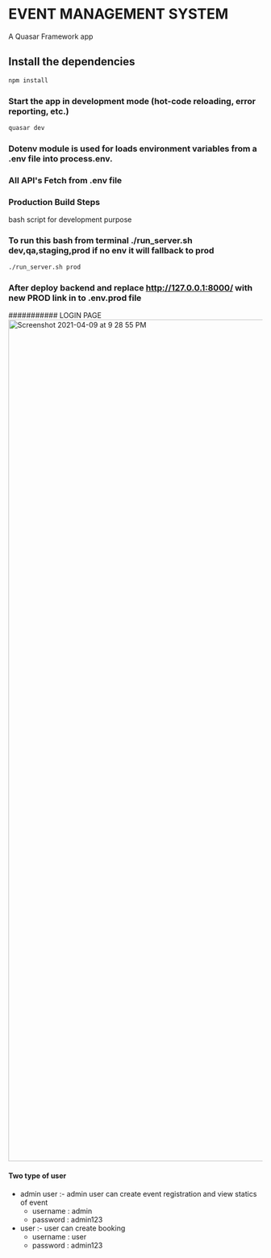 # EVENT MANAGEMENT SYSTEM

A Quasar Framework app

## Install the dependencies
```bash
npm install
```

### Start the app in development mode (hot-code reloading, error reporting, etc.)
```bash
quasar dev
```


### Dotenv module is used for loads environment variables from a .env file into process.env.
### All API's Fetch from .env file


### Production Build Steps
bash script for development purpose
### To run this bash from terminal ./run_server.sh dev,qa,staging,prod if no env it will fallback to prod
```bash
./run_server.sh prod
```
### After deploy backend and replace http://127.0.0.1:8000/ with new PROD link in to .env.prod file

########### LOGIN PAGE
<img width="1669" alt="Screenshot 2021-04-09 at 9 28 55 PM" src="https://user-images.githubusercontent.com/15151953/114207986-98969f80-997a-11eb-8323-d3afb3c4a061.png">

#### Two type of user
* admin user :- admin user can create event registration and view statics of event
  * username : admin
  * password : admin123
* user   :- user can create booking 
  * username : user
  * password : admin123
 



